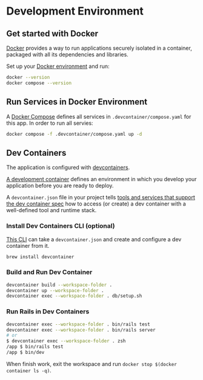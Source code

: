 # Development Environment

## Get started with Docker

[Docker](https://docs.docker.com/) provides a way to run applications securely isolated in a container,
packaged with all its dependencies and libraries.

Set up your [Docker environment](https://docs.docker.com/get-started/) and run:

```bash
docker --version
docker compose --version
```

## Run Services in Docker Environment

A [Docker Compose](https://docs.docker.com/compose/compose-file/) defines all services in `.devcontainer/compose.yaml` for this app.
In order to run all servies:

```bash
docker compose -f .devcontainer/compose.yaml up -d
```

## Dev Containers

The application is configured with [devcontainers](https://code.visualstudio.com/docs/devcontainers/containers).

[A development container](https://containers.dev/overview) defines an environment
in which you develop your application before you are ready to deploy.

A `devcontainer.json` file in your project tells
[tools and services that support the dev container spec](https://containers.dev/supporting)
how to access (or create) a dev container with a well-defined tool and runtime stack.

### Install Dev Containers CLI (optional)

[This CLI](https://containers.dev/implementors/reference/) can take a `devcontainer.json` and create and configure
a dev container from it.

```bash
brew install devcontainer
```

### Build and Run Dev Container

```bash
devcontainer build --workspace-folder .
devcontainer up --workspace-folder .
devcontainer exec --workspace-folder . db/setup.sh
```

### Run Rails in Dev Containers

```bash
devcontainer exec --workspace-folder . bin/rails test
devcontainer exec --workspace-folder . bin/rails server
# or
$ devcontainer exec --workspace-folder . zsh
/app $ bin/rails test
/app $ bin/dev
```

When finish work, exit the workspace and run `docker stop $(docker container ls -q)`.
